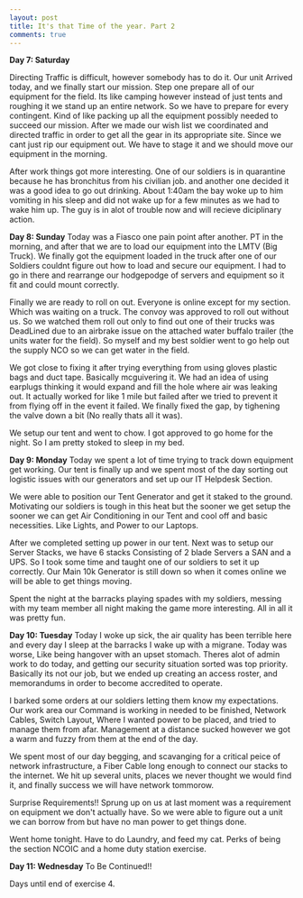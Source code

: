 ```yaml
---
layout: post
title: It's that Time of the year. Part 2
comments: true
---
```


__Day 7: Saturday__

Directing Traffic is difficult, however somebody has to do it. Our unit Arrived today, and we finally start our mission. Step one prepare all of our equipment for the field. Its like camping however instead of just tents and roughing it we stand up an entire network. So we have to prepare for every contingent. Kind of like packing up all the equipment possibly needed to succeed our mission. After we made our wish list we coordinated and directed traffic in order to get all the gear in its appropriate site. Since we cant just rip our equipment out. We have to stage it and we should move our equipment in the morning.

After work things got more interesting. One of our soldiers is in quarantine because he has bronchitus from his civilian job. and another one decided it was a good idea to go out drinking. About 1:40am the bay woke up to him vomiting in his sleep and did not wake up for a few minutes as we had to wake him up. The guy is in alot of trouble now and will recieve diciplinary action. <ugh> 

__Day 8: Sunday__
Today was a Fiasco one pain point after another. PT in the morning, and after that we are to load our equipment into the LMTV (Big Truck). We finally got the equipment loaded in the truck after one of our Soldiers couldnt figure out how to load and secure our equipment. I had to go in there and rearrange our hodgepodge of servers and equipment so it fit and could mount correctly.

Finally we are ready to roll on out. Everyone is online except for my section. Which was waiting on a truck. The convoy was approved to roll out without us. So we watched them roll out only to find out one of their trucks was DeadLined due to an airbrake issue on the attached water buffalo trailer (the units water for the field). So myself and my best soldier went to go help out the supply NCO so we can get water in the field.

We got close to fixing it after trying everything from using gloves plastic bags and duct tape. Basically mcguivering it. We had an idea of using earplugs thinking it would expand and fill the hole where air was leaking out. It actually worked for like 1 mile but failed after we tried to prevent it from flying off in the event it failed. We finally fixed the gap, by tighening the valve down a bit (No really thats all it was).

We setup our tent and went to chow. I got approved to go home for the night. So I am pretty stoked to sleep in my bed. 

__Day 9: Monday__
Today we spent a lot of time trying to track down equipment get working. Our tent is finally up and we spent most of the day sorting out logistic issues with our generators and set up our IT Helpdesk Section. 

We were able to position our Tent Generator and get it staked to the ground. Motivating our soldiers is tough in this heat but the sooner we get setup the sooner we can get Air Conditioning in our Tent and cool off and basic necessities. Like Lights, and Power to our Laptops. 

After we completed setting up power in our tent. Next was to setup our Server Stacks, we have 6 stacks Consisting of 2 blade Servers a SAN and a UPS. So I took some time and taught one of our soldiers to set it up correctly. Our Main 10k Generator is still down so when it comes online we will be able to get things moving.

Spent the night at the barracks playing spades with my soldiers, messing with my team member all night making the game more interesting. All in all it was pretty fun.

__Day 10: Tuesday__
Today I woke up sick, the air quality has been terrible here and every day I sleep at the barracks I wake up with a migrane. Today was worse, Like being hangover with an upset stomach. Theres alot of admin work to do today, and getting our security situation sorted was top priority. Basically its not our job, but we ended up creating an access roster, and memorandums in order to become accredited to operate.

I barked some orders at our soldiers letting them know my expectations. Our work area our Command is working in needed to be finished, Network Cables, Switch Layout, Where I wanted power to be placed, and tried to manage them from afar. Management at a distance sucked however we got a warm and fuzzy from them at the end of the day.

We spent most of our day begging, and scavanging for a critical peice of network infrastructure, a Fiber Cable long enough to connect our stacks to the internet. We hit up several units, places we never thought we would find it, and finally success we will have network tommorow.

Surprise Requirements!!
Sprung up on us at last moment was a requirement on equipment we don't actually have. So we were able to figure out a unit we can borrow from but have no man power to get things done.

Went home tonight. Have to do Laundry, and feed my cat. Perks of being the section NCOIC and a home duty station exercise.

__Day 11: Wednesday__
To Be Continued!!

Days until end of exercise 4.
